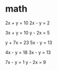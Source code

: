 # math

2x + y = 10
2x - y = 2

3x + y = 10
y - 2x = 5

y + 7x = 23
5x - y = 13

4x - y = 18
3x - y = 13

7x - y = 1
y - 2x = 9

